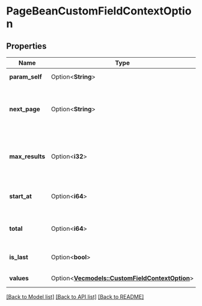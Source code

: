 # PageBeanCustomFieldContextOption

## Properties

Name | Type | Description | Notes
------------ | ------------- | ------------- | -------------
**param_self** | Option<**String**> | The URL of the page. | [optional][readonly]
**next_page** | Option<**String**> | If there is another page of results, the URL of the next page. | [optional][readonly]
**max_results** | Option<**i32**> | The maximum number of items that could be returned. | [optional][readonly]
**start_at** | Option<**i64**> | The index of the first item returned. | [optional][readonly]
**total** | Option<**i64**> | The number of items returned. | [optional][readonly]
**is_last** | Option<**bool**> | Whether this is the last page. | [optional][readonly]
**values** | Option<[**Vec<models::CustomFieldContextOption>**](CustomFieldContextOption.md)> | The list of items. | [optional][readonly]

[[Back to Model list]](../README.md#documentation-for-models) [[Back to API list]](../README.md#documentation-for-api-endpoints) [[Back to README]](../README.md)


